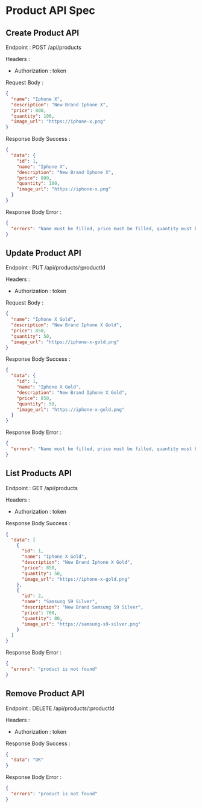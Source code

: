 # Product API Spec

## Create Product API

Endpoint : POST /api/products

Headers :

- Authorization : token

Request Body :

```json
{
  "name": "Iphone X",
  "description": "New Brand Iphone X",
  "price": 800,
  "quantity": 100,
  "image_url": "https://iphone-x.png"
}
```

Response Body Success :

```json
{
  "data": {
    "id": 1,
    "name": "Iphone X",
    "description": "New Brand Iphone X",
    "price": 800,
    "quantity": 100,
    "image_url": "https://iphone-x.png"
  }
}
```

Response Body Error :

```json
{
  "errors": "Name must be filled, price must be filled, quantity must be filled"
}
```

## Update Product API

Endpoint : PUT /api/products/:productId

Headers :

- Authorization : token

Request Body :

```json
{
  "name": "Iphone X Gold",
  "description": "New Brand Iphone X Gold",
  "price": 850,
  "quantity": 50,
  "image_url": "https://iphone-x-gold.png"
}
```

Response Body Success :

```json
{
  "data": {
    "id": 1,
    "name": "Iphone X Gold",
    "description": "New Brand Iphone X Gold",
    "price": 850,
    "quantity": 50,
    "image_url": "https://iphone-x-gold.png"
  }
}
```

Response Body Error :

```json
{
  "errors": "Name must be filled, price must be filled, quantity must be filled"
}
```

## List Products API

Endpoint : GET /api/products

Headers :

- Authorization : token

Response Body Success :

```json
{
  "data": [
    {
      "id": 1,
      "name": "Iphone X Gold",
      "description": "New Brand Iphone X Gold",
      "price": 850,
      "quantity": 50,
      "image_url": "https://iphone-x-gold.png"
    },
    {
      "id": 2,
      "name": "Samsung S9 Silver",
      "description": "New Brand Samsung S9 Silver",
      "price": 700,
      "quantity": 80,
      "image_url": "https://samsung-s9-silver.png"
    }
  ]
}
```

Response Body Error :

```json
{
  "errors": "product is not found"
}
```

## Remove Product API

Endpoint : DELETE /api/products/:productId

Headers :

- Authorization : token

Response Body Success :

```json
{
  "data": "OK"
}
```

Response Body Error :

```json
{
  "errors": "product is not found"
}
```
